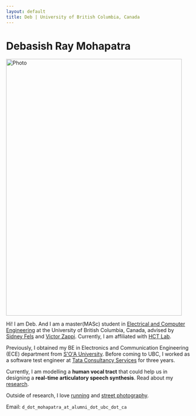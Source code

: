 ```yaml
---
layout: default
title: Deb | University of British Columbia, Canada
---
```

	
	
# Debasish Ray Mohapatra #

<img src="img/profileimg1.jpg" alt="Photo" class="leftside_image" width="480" height="700">

Hi! I am Deb. And I am a master(MASc) student in [Electrical and Computer Engineering](http://www.ece.ubc.ca/) at the University of British Columbia, Canada, advised by [Sidney Fels](https://www.ece.ubc.ca/faculty/sid-fels) and [Victor Zappi](https://toomuchidle.com/). Currently, I am affiliated with [HCT Lab](http://hct.ece.ubc.ca/).

Previously, I obtained my BE in Electronics and Communication Engineering (ECE) department from [S'O'A University](https://www.soa.ac.in/iter). Before coming to UBC, I worked as a software test engineer at [Tata Consultancy Services](https://www.tcs.com/) for three years.

Currently, I am modelling a **human vocal tract** that could help us in designing a **real-time articulatory speech synthesis**. Read about my [research](/projects).

Outside of research, I love [running](https://www.strava.com/athletes/45967561) and [street photography](https://500px.com/debasishraymohapatra).
			
Email: `d_dot_mohapatra_at_alumni_dot_ubc_dot_ca`


